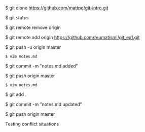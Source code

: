 $ git clone https://github.com/mattpe/git-intro.git

$ git status

$ git remote remove origin

$ git remote add origin https://github.com/reumatismi/git_ex1.git

$ git push -u origin master

	$ vim notes.md

$ git commit -m "notes.md added"

$ git push origin master

	$ vim notes.md

$ git add .

$ git commit -m "notes.md updated"

$ git push origin master

Testing conflict situations
